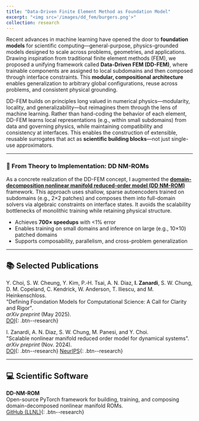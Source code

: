 ```yaml
---
title: "Data-Driven Finite Element Method as Foundation Model"
excerpt: "<img src='/images/dd_fem/burgers.png'>"
collection: research
---
```


Recent advances in machine learning have opened the door to **foundation models** for scientific computing—general-purpose, physics-grounded models designed to scale across problems, geometries, and applications. Drawing inspiration from traditional finite element methods (FEM), we proposed a unifying framework called **Data-Driven FEM (DD-FEM)**, where trainable components are assigned to local subdomains and then composed through interface constraints. This **modular, compositional architecture** enables generalization to arbitrary global configurations, reuse across problems, and consistent physical grounding.

DD-FEM builds on principles long valued in numerical physics—modularity, locality, and generalizability—but reimagines them through the lens of machine learning. Rather than hand-coding the behavior of each element, DD-FEM learns local representations (e.g., within small subdomains) from data and governing physics, while maintaining compatibility and consistency at interfaces. This enables the construction of extensible, reusable surrogates that act as **scientific building blocks**—not just single-use approximators.

---

### 🧱 From Theory to Implementation: DD NM-ROMs

As a concrete realization of the DD-FEM concept, I augmented the [**domain-decomposition nonlinear manifold reduced-order model (DD NM-ROM)**](https://doi.org/10.1016/j.cma.2024.116943) framework. This approach uses shallow, sparse autoencoders trained on subdomains (e.g., 2×2 patches) and composes them into full-domain solvers via algebraic constraints on interface states. It avoids the scalability bottlenecks of monolithic training while retaining physical structure.

- Achieves **700× speedups** with <1% error
- Enables training on small domains and inference on large (e.g., 10×10) patched domains
- Supports composability, parallelism, and cross-problem generalization

---

## 📚 Selected Publications

Y. Choi, S. W. Cheung, Y. Kim, P.‑H. Tsai, A. N. Diaz, **I. Zanardi**, S. W. Chung, D. M. Copeland, C. Kendrick, W. Anderson, T. Iliescu, and M.
Heinkenschloss.  
"Defining Foundation Models for Computational Science: A Call for Clarity and Rigor".  
*arXiv preprint* (May 2025).  
[DOI](https://doi.org/10.48550/arXiv.2505.22904){: .btn--research}

I. Zanardi, A. N. Diaz, S. W. Chung, M. Panesi, and Y. Choi.  
"Scalable nonlinear manifold reduced order model for dynamical systems".  
*arXiv preprint* (Nov. 2024).  
[DOI](https://doi.org/10.48550/arXiv.2412.00507){: .btn--research}
[NeurIPS](https://ml4physicalsciences.github.io/2024/){: .btn--research}

---

## 💻 Scientific Software

**DD-NM-ROM**  
Open-source PyTorch framework for building, training, and composing domain-decomposed nonlinear manifold ROMs.  
[GitHub (LLNL)](https://github.com/LLNL/DD-NM-ROM){: .btn--research}
